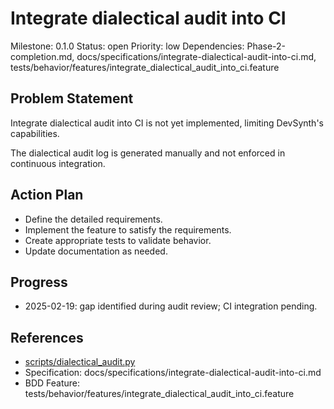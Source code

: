# Integrate dialectical audit into CI
Milestone: 0.1.0
Status: open
Priority: low
Dependencies: Phase-2-completion.md, docs/specifications/integrate-dialectical-audit-into-ci.md, tests/behavior/features/integrate_dialectical_audit_into_ci.feature

## Problem Statement
Integrate dialectical audit into CI is not yet implemented, limiting DevSynth's capabilities.


The dialectical audit log is generated manually and not enforced in continuous integration.

## Action Plan
- Define the detailed requirements.
- Implement the feature to satisfy the requirements.
- Create appropriate tests to validate behavior.
- Update documentation as needed.

## Progress
- 2025-02-19: gap identified during audit review; CI integration pending.

## References
- [scripts/dialectical_audit.py](../scripts/dialectical_audit.py)
- Specification: docs/specifications/integrate-dialectical-audit-into-ci.md
- BDD Feature: tests/behavior/features/integrate_dialectical_audit_into_ci.feature
